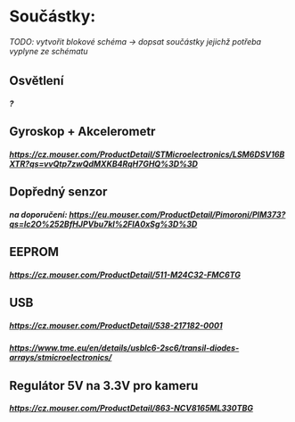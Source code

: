 # Součástky:
###### *TODO: vytvořit blokové schéma -> dopsat součástky jejichž potřeba vyplyne ze schématu*

## Osvětlení
##### ?

## Gyroskop + Akcelerometr
##### *https://cz.mouser.com/ProductDetail/STMicroelectronics/LSM6DSV16BXTR?qs=vvQtp7zwQdMXKB4RqH7GHQ%3D%3D*

## Dopředný senzor 
##### na doporučení: *https://eu.mouser.com/ProductDetail/Pimoroni/PIM373?qs=lc2O%252BfHJPVbu7kI%2FlA0xSg%3D%3D*

## EEPROM
##### *https://cz.mouser.com/ProductDetail/511-M24C32-FMC6TG*

## USB
##### *https://cz.mouser.com/ProductDetail/538-217182-0001*
##### *https://www.tme.eu/en/details/usblc6-2sc6/transil-diodes-arrays/stmicroelectronics/*

## Regulátor 5V na 3.3V pro kameru
##### *https://cz.mouser.com/ProductDetail/863-NCV8165ML330TBG*